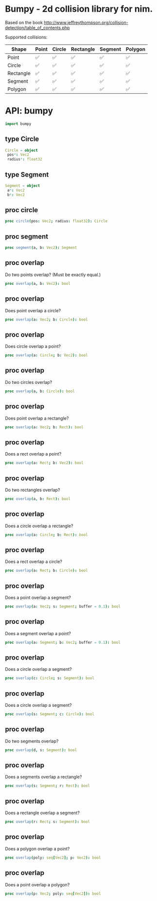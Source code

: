 # Bumpy - 2d collision library for nim.

Based on the book http://www.jeffreythompson.org/collision-detection/table_of_contents.php


Supported collisions:

Shape         | Point         | Circle        | Rectangle     | Segment       | Polygon       |
------------- | ------------- | ------------- | ------------- | ------------- | ------------- |
Point         | ✅           | ✅            | ✅           | ✅            | ✅           |
Circle        | ✅           | ✅            | ✅           | ✅            | ✅           |
Rectangle     | ✅           | ✅            | ✅           | ✅            | ✅           |
Segment       | ✅           | ✅            | ✅           | ✅            | ✅           |
Polygon       | ✅           | ✅            | ✅           | ✅            | ✅           |


# API: bumpy

```nim
import bumpy
```

## **type** Circle


```nim
Circle = object
 pos*: Vec2
 radius*: float32
```

## **type** Segment


```nim
Segment = object
 a*: Vec2
 b*: Vec2
```

## **proc** circle


```nim
proc circle(pos: Vec2; radius: float32): Circle
```

## **proc** segment


```nim
proc segment(a, b: Vec2): Segment
```

## **proc** overlap

Do two points overlap? (Must be exactly equal.)

```nim
proc overlap(a, b: Vec2): bool
```

## **proc** overlap

Does point overlap a circle?

```nim
proc overlap(a: Vec2; b: Circle): bool
```

## **proc** overlap

Does circle overlap a point?

```nim
proc overlap(a: Circle; b: Vec2): bool
```

## **proc** overlap

Do two circles overlap?

```nim
proc overlap(a, b: Circle): bool
```

## **proc** overlap

Does point overlap a rectangle?

```nim
proc overlap(a: Vec2; b: Rect): bool
```

## **proc** overlap

Does a rect overlap a point?

```nim
proc overlap(a: Rect; b: Vec2): bool
```

## **proc** overlap

Do two rectangles overlap?

```nim
proc overlap(a, b: Rect): bool
```

## **proc** overlap

Does a circle overlap a rectangle?

```nim
proc overlap(a: Circle; b: Rect): bool
```

## **proc** overlap

Does a rect overlap a circle?

```nim
proc overlap(a: Rect; b: Circle): bool
```

## **proc** overlap

Does a point overlap a segment?

```nim
proc overlap(a: Vec2; s: Segment; buffer = 0.1): bool
```

## **proc** overlap

Does a segment overlap a point?

```nim
proc overlap(a: Segment; b: Vec2; buffer = 0.1): bool
```

## **proc** overlap

Does a circle overlap a segment?

```nim
proc overlap(c: Circle; s: Segment): bool
```

## **proc** overlap

Does a circle overlap a segment?

```nim
proc overlap(s: Segment; c: Circle): bool
```

## **proc** overlap

Do two segments overlap?

```nim
proc overlap(d, s: Segment): bool
```

## **proc** overlap

Does a segments overlap a rectangle?

```nim
proc overlap(s: Segment; r: Rect): bool
```

## **proc** overlap

Does a rectangle overlap a segment?

```nim
proc overlap(r: Rect; s: Segment): bool
```

## **proc** overlap

Does a polygon overlap a point?

```nim
proc overlap(poly: seq[Vec2]; p: Vec2): bool
```

## **proc** overlap

Does a point overlap a polygon?

```nim
proc overlap(p: Vec2; poly: seq[Vec2]): bool
```
